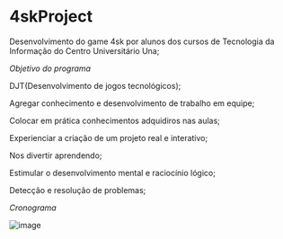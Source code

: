 # 4skProject
Desenvolvimento do game 4sk por alunos dos cursos de Tecnologia da Informação do Centro Universitário Una;


*Objetivo do programa*

DJT(Desenvolvimento de jogos tecnológicos);

Agregar conhecimento e desenvolvimento de trabalho em equipe;

Colocar em prática conhecimentos adquidiros nas aulas; 

Experienciar a criação de um projeto real e interativo;

Nos divertir aprendendo;

Estimular o desenvolvimento mental e raciocínio lógico;

Detecção e resolução de problemas;


*Cronograma*

![image](https://user-images.githubusercontent.com/90286315/142337191-031694d5-e00b-43a3-8f9a-de549ee43bbf.png)






